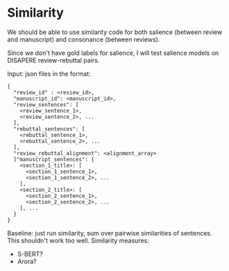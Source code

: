 # Similarity

We should be able to use similarity code for both salience (between review and manuscript) and consonance (between reviews).

Since we don't have gold labels for salience, I will test salience models on DISAPERE review-rebuttal pairs.


Input: json files in the format:

```
{
  "review_id" : <review_id>,
  "manuscript_id": <manuscript_id>,
  "review_sentences": [
    <review_sentence_1>,
    <review_sentence_2>, ...
  ],
  "rebuttal_sentences": [
    <rebuttal_sentence_1>,
    <rebuttal_sentence_2>, ...
  ],
  "review_rebuttal_alignment": <alignment_array>
  ]"manuscript_sentences": {
    <section_1_title>: [
      <section_1_sentence_1>,
      <section_1_sentence_2>, ...
    ],
    <section_2_title>: [
      <section_2_sentence_1>,
      <section_2_sentence_2>, ...
    ], ...
  }
}
```

Baseline: just run similarity, sum over pairwise similarities of sentences. This shouldn't work too well.
Similarity measures:
* S-BERT?
* Arora?
